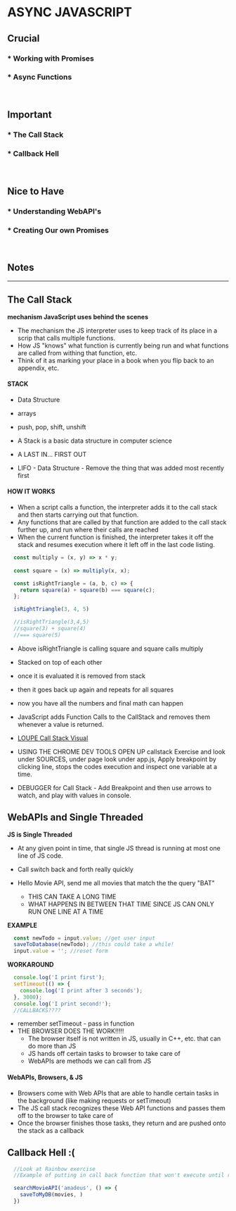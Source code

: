 # ASYNC JAVASCRIPT

## Crucial 

### * Working with Promises
### * Async Functions

<br>

## Important 

### * The Call Stack
### * Callback Hell


<br>

## Nice to Have

### * Understanding WebAPI's
### * Creating Our own Promises


<br>

## Notes

<hr>

## The Call Stack
**mechanism JavaScript uses behind the scenes**

- The mechanism the JS interpreter uses to keep track of its place in a scrip that calls multiple functions.
- How JS "knows" what function is currently being run and what functions are called from withing that function, etc.
- Think of it as marking your place in a book when you flip back to an appendix, etc.

#### **STACK**
- Data Structure 
- arrays
- push, pop, shift, unshift

- A Stack is a basic data structure in computer science
- A LAST IN... FIRST OUT
- LIFO - Data Structure - Remove the thing that was added most recently first

#### **HOW IT WORKS**
- When a script calls a function, the interpreter adds it to the call stack and then starts carrying out that function.
- Any functions that are called by that function are added to the call stack further up, and run where their calls are reached
- When the current function is finished, the interpreter takes it off the stack and resumes execution where it left off in the last code listing.

```js
  const multiply = (x, y) => x * y;
  
  const square = (x) => multiply(x, x);

  const isRightTriangle = (a, b, c) => {
    return square(a) + square(b) === square(c);
  };

  isRightTriangle(3, 4, 5)

  //isRightTriangle(3,4,5)
  //square(3) + square(4) 
  //=== square(5)
```
- Above isRightTriangle is calling square and square calls multiply
- Stacked on top of each other
- once it is evaluated it is removed from stack
- then it goes back up again and repeats for all squares
- now you have all the numbers and final math can happen

- JavaScript adds Function Calls to the CallStack and removes them whenever a value is returned.

- [LOUPE Call Stack Visual](http://latentflip.com/loupe/?code=ZnVuY3Rpb24gbXVsdGlwbHkoeCx5KSB7CiAgICByZXR1cm4geCAqIHk7Cn0KCmZ1bmN0aW9uIHNxdWFyZSh4KSB7CiAgICByZXR1cm4gbXVsdGlwbHkoeCx4KTsKfQoKZnVuY3Rpb24gaXNSaWdodFRyaWFuZ2xlKGEsYixjKXsKICAgIHJldHVybiBzcXVhcmUoYSkgKyBzcXVhcmUoYikgPT09IHNxdWFyZShjKTsKfQoKaXNSaWdodFRyaWFuZ2xlKDMsNCw1KQ%3D%3D!!!)

- USING THE CHROME DEV TOOLS OPEN UP callstack Exercise and look under SOURCES, under page look under app.js, Apply breakpoint by clicking line, stops the codes execution and inspect one variable at a time.
- DEBUGGER for Call Stack - Add Breakpoint and then use arrows to watch, and play with values in console. 

## WebAPIs and Single Threaded
**JS is Single Threaded**
- At any given point in time, that single JS thread is running at most one line of JS code.
- Call switch back and forth really quickly

- Hello Movie API, send me all movies that match the the query "BAT"
  - THIS CAN TAKE A LONG TIME 
  - WHAT HAPPENS IN BETWEEN THAT TIME SINCE JS CAN ONLY RUN ONE LINE AT A TIME

**EXAMPLE**
```js
  const newTodo = input.value; //get user input
  saveToDatabase(newTodo); //this could take a while!
  input.value = ''; //reset form
```
**WORKAROUND**
```js
  console.log('I print first');
  setTimeout(() => {
    console.log('I print after 3 seconds');
  }, 3000);
  console.log('I print second!');
  //CALLBACKS????
```
- remember setTimeout - pass in function
- THE BROWSER DOES THE WORK!!!!!
  - The browser itself is not written in JS, usually in C++, etc. that can do more than JS 
  - JS hands off certain tasks to browser to take care of
  - WebAPIs are methods we can call from JS

#### WebAPIs, Browsers, & JS
- Browsers come with Web APIs that are able to handle certain tasks in the background (like making requests or setTimeout)
- The JS call stack recognizes these Web API functions and passes them off to the browser to take care of
- Once the browser finishes those tasks, they return and are pushed onto the stack as a callback

## Callback Hell :(
```js
  //Look at Rainbow exercise
  //Example of putting in call back function that won't execute until request is done

  searchMovieAPI('amadeus', () => {
    saveToMyDB(movies, )
  })
```




